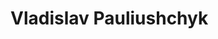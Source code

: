 # Vladislav Pauliushchyk

[logo]: https://github.com/plusch011/cv/blob/gh-pages/photo.jpg?raw=true "Me"